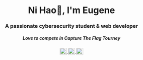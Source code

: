 <!-- Hi there 👋 -->

<!--
**EuJin03/EuJin03** is a ✨ _special_ ✨ repository because its `README.md` (this file) appears on your GitHub profile.

Here are some ideas to get you started:

- 🔭 I’m currently working on ...
- 🌱 I’m currently learning ...
- 👯 I’m looking to collaborate on ...
- 🤔 I’m looking for help with ...
- 💬 Ask me about ...
- 📫 How to reach me: ...
- 😄 Pronouns: ...
- ⚡ Fun fact: ...
-->

<h1 align="center">Ni Hao👋, I'm Eugene</h1>
<h3 align="center">A passionate cybersecurity student & web developer</h3>
<h5 align="center">Love to compete in Capture The Flag Tourney</h5>

<div align="center" >
  <a href="https://www.linkedin.com/in/eugene-tin-0603/">
  <img align="center" alt="Eugene Tin | LinkedIn" width="22px" src="https://cdn.jsdelivr.net/npm/simple-icons@v3/icons/linkedin.svg" />
  </a>
  <a href="https://www.instagram.com/eujin_0603/">
  <img align="center"  alt="Saket Prag" width="22px" src="https://cdn.jsdelivr.net/npm/simple-icons@v3/icons/instagram.svg" />
  </a>
  <a href="https://dev.to/eujin03/">
  <img align="center" alt="Eugene Tin | Dev.to" width="22px" src="https://cdn.jsdelivr.net/npm/simple-icons@3.13.0/icons/dev-dot-to.svg" />
  </a>
</div>

